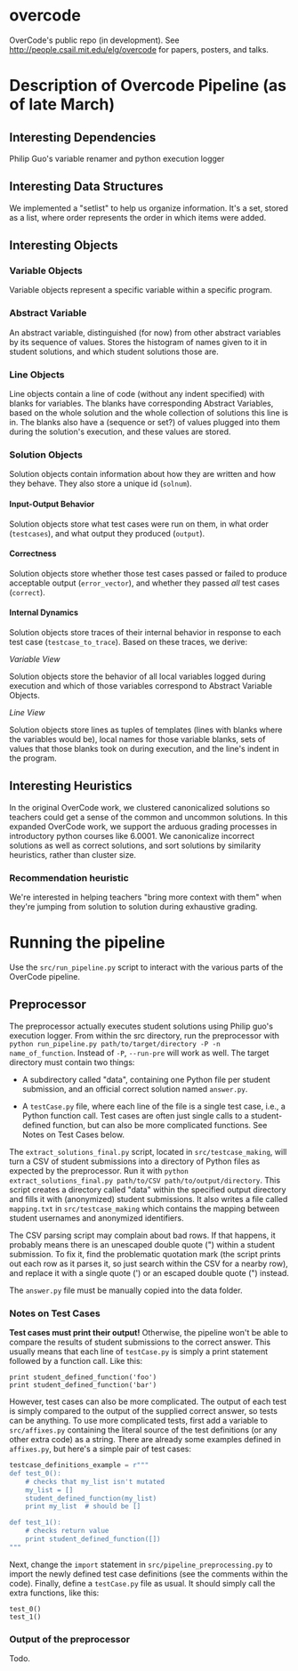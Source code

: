 # overcode
OverCode's public repo (in development). See http://people.csail.mit.edu/elg/overcode for papers, posters, and talks.

# Description of Overcode Pipeline (as of late March)
## Interesting Dependencies
Philip Guo's variable renamer and python execution logger
## Interesting Data Structures
We implemented a "setlist" to help us organize information. It's a set, stored as a list, where order represents the order in which items were added.

## Interesting Objects

### Variable Objects
Variable objects represent a specific variable within a specific program.

### Abstract Variable
An abstract variable, distinguished (for now) from other abstract variables by its sequence of values. Stores the histogram of names given to it in student solutions, and which student solutions those are.

### Line Objects
Line objects contain a line of code (without any indent specified) with blanks for variables. The blanks have corresponding Abstract Variables, based on the whole solution and the whole collection of solutions this line is in. The blanks also have a (sequence or set?) of values plugged into them during the solution's execution, and these values are stored.

### Solution Objects
Solution objects contain information about how they are written and how they behave. They also store a unique id (`solnum`).

#### Input-Output Behavior
Solution objects store what test cases were run on them, in what order (`testcases`), and what output they produced (`output`). 

#### Correctness
Solution objects store whether those test cases passed or failed to produce acceptable output (`error_vector`), and whether they passed *all* test cases (`correct`).

#### Internal Dynamics
Solution objects store traces of their internal behavior in response to each test case (`testcase_to_trace`). Based on these traces, we derive:

*Variable View*

Solution objects store the behavior of all local variables logged during execution and which of those variables correspond to Abstract Variable Objects.

*Line View*

Solution objects store lines as tuples of templates (lines with blanks where the variables would be), local names for those variable blanks, sets of values that those blanks took on during execution, and the line's indent in the program.

## Interesting Heuristics

In the original OverCode work, we clustered canonicalized solutions so teachers could get a sense of the common and uncommon solutions. In this expanded OverCode work, we support the arduous grading processes in introductory python courses like 6.0001. We canonicalize incorrect solutions as well as correct solutions, and sort solutions by similarity heuristics, rather than cluster size.

### Recommendation heuristic

We're interested in helping teachers "bring more context with them" when they're jumping from solution to solution during exhaustive grading.

# Running the pipeline

Use the `src/run_pipeline.py` script to interact with the various parts of the OverCode pipeline.

## Preprocessor
The preprocessor actually executes student solutions using Philip guo's execution logger. From within the src directory, run the preprocessor with `python run_pipeline.py path/to/target/directory -P -n name_of_function`. Instead of `-P`, `--run-pre` will work as well. The target directory must contain two things:

* A subdirectory called "data", containing one Python file per student submission, and an official correct solution named `answer.py`.

* A `testCase.py` file, where each line of the file is a single test case, i.e., a Python function call. Test cases are often just single calls to a student-defined function, but can also be more complicated functions. See Notes on Test Cases below.

The `extract_solutions_final.py` script, located in `src/testcase_making`, will turn a CSV of student submissions into a directory of Python files as expected by the preprocessor. Run it with `python extract_solutions_final.py path/to/CSV path/to/output/directory`. This script creates a directory called "data" within the specified output directory and fills it with (anonymized) student submissions. It also writes a file called `mapping.txt` in `src/testcase_making` which contains the mapping between student usernames and anonymized identifiers.

The CSV parsing script may complain about bad rows. If that happens, it probably means there is an unescaped double quote (") within a student submission. To fix it, find the problematic quotation mark (the script prints out each row as it parses it, so just search within the CSV for a nearby row), and replace it with a single quote (') or an escaped double quote (\") instead.

The `answer.py` file must be manually copied into the data folder.

### Notes on Test Cases

**Test cases must print their output!** Otherwise, the pipeline won't be able to compare the results of student submissions to the correct answer. This usually means that each line of `testCase.py` is simply a print statement followed by a function call. Like this:

    print student_defined_function('foo')
    print student_defined_function('bar')

However, test cases can also be more complicated. The output of each test is simply compared to the output of the supplied correct answer, so tests can be anything. To use more complicated tests, first add a variable to  `src/affixes.py` containing the literal source of the test definitions (or any other extra code) as a string. There are already some examples defined in `affixes.py`, but here's a simple pair of test cases:

```python
testcase_definitions_example = r"""
def test_0():
    # checks that my_list isn't mutated
    my_list = []
    student_defined_function(my_list)
    print my_list  # should be []

def test_1():
    # checks return value
    print student_defined_function([])
"""
```

Next, change the `import` statement in `src/pipeline_preprocessing.py` to import the newly defined test case definitions (see the comments within the code). Finally, define a `testCase.py` file as usual. It should simply call the extra functions, like this:

    test_0()
    test_1()

### Output of the preprocessor

Todo.
